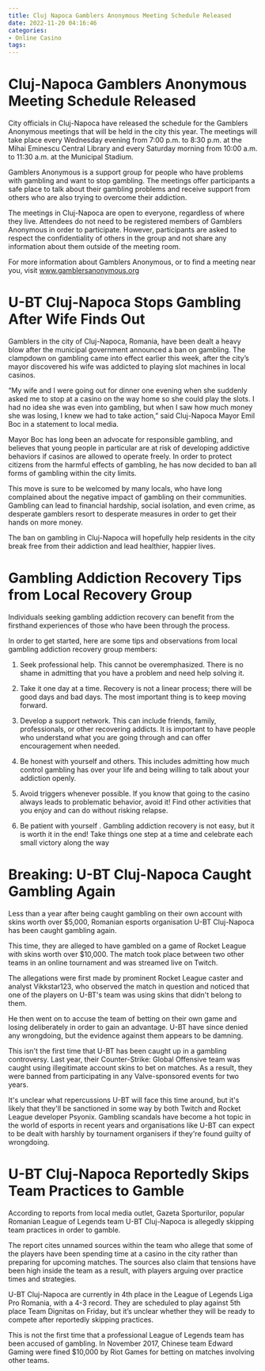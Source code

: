 ```yaml
---
title: Cluj Napoca Gamblers Anonymous Meeting Schedule Released 
date: 2022-11-20 04:16:46
categories:
- Online Casino
tags:
---
```



#  Cluj-Napoca Gamblers Anonymous Meeting Schedule Released 

City officials in Cluj-Napoca have released the schedule for the Gamblers Anonymous meetings that will be held in the city this year. The meetings will take place every Wednesday evening from 7:00 p.m. to 8:30 p.m. at the Mihai Eminescu Central Library and every Saturday morning from 10:00 a.m. to 11:30 a.m. at the Municipal Stadium.

Gamblers Anonymous is a support group for people who have problems with gambling and want to stop gambling. The meetings offer participants a safe place to talk about their gambling problems and receive support from others who are also trying to overcome their addiction.

The meetings in Cluj-Napoca are open to everyone, regardless of where they live. Attendees do not need to be registered members of Gamblers Anonymous in order to participate. However, participants are asked to respect the confidentiality of others in the group and not share any information about them outside of the meeting room. 

For more information about Gamblers Anonymous, or to find a meeting near you, visit www.gamblersanonymous.org

#  U-BT Cluj-Napoca Stops Gambling After Wife Finds Out 

Gamblers in the city of Cluj-Napoca, Romania, have been dealt a heavy blow after the municipal government announced a ban on gambling. The clampdown on gambling came into effect earlier this week, after the city’s mayor discovered his wife was addicted to playing slot machines in local casinos.

“My wife and I were going out for dinner one evening when she suddenly asked me to stop at a casino on the way home so she could play the slots. I had no idea she was even into gambling, but when I saw how much money she was losing, I knew we had to take action,” said Cluj-Napoca Mayor Emil Boc in a statement to local media.

Mayor Boc has long been an advocate for responsible gambling, and believes that young people in particular are at risk of developing addictive behaviors if casinos are allowed to operate freely. In order to protect citizens from the harmful effects of gambling, he has now decided to ban all forms of gambling within the city limits.

This move is sure to be welcomed by many locals, who have long complained about the negative impact of gambling on their communities. Gambling can lead to financial hardship, social isolation, and even crime, as desperate gamblers resort to desperate measures in order to get their hands on more money.

The ban on gambling in Cluj-Napoca will hopefully help residents in the city break free from their addiction and lead healthier, happier lives.

#  Gambling Addiction Recovery Tips from Local Recovery Group 

Individuals seeking gambling addiction recovery can benefit from the firsthand experiences of those who have been through the process. 

In order to get started, here are some tips and observations from local gambling addiction recovery group members: 

1. Seek professional help. This cannot be overemphasized. There is no shame in admitting that you have a problem and need help solving it. 

2. Take it one day at a time. Recovery is not a linear process; there will be good days and bad days. The most important thing is to keep moving forward. 

3. Develop a support network. This can include friends, family, professionals, or other recovering addicts. It is important to have people who understand what you are going through and can offer encouragement when needed. 

4. Be honest with yourself and others. This includes admitting how much control gambling has over your life and being willing to talk about your addiction openly. 

5. Avoid triggers whenever possible. If you know that going to the casino always leads to problematic behavior, avoid it! Find other activities that you enjoy and can do without risking relapse. 

6. Be patient with yourself . Gambling addiction recovery is not easy, but it is worth it in the end! Take things one step at a time and celebrate each small victory along the way

#  Breaking: U-BT Cluj-Napoca Caught Gambling Again 

Less than a year after being caught gambling on their own account with skins worth over $5,000, Romanian esports organisation U-BT Cluj-Napoca has been caught gambling again. 

This time, they are alleged to have gambled on a game of Rocket League with skins worth over $10,000. The match took place between two other teams in an online tournament and was streamed live on Twitch. 

The allegations were first made by prominent Rocket League caster and analyst Vikkstar123, who observed the match in question and noticed that one of the players on U-BT's team was using skins that didn't belong to them. 

He then went on to accuse the team of betting on their own game and losing deliberately in order to gain an advantage. U-BT have since denied any wrongdoing, but the evidence against them appears to be damning. 

This isn't the first time that U-BT has been caught up in a gambling controversy. Last year, their Counter-Strike: Global Offensive team was caught using illegitimate account skins to bet on matches. As a result, they were banned from participating in any Valve-sponsored events for two years. 

It's unclear what repercussions U-BT will face this time around, but it's likely that they'll be sanctioned in some way by both Twitch and Rocket League developer Psyonix. Gambling scandals have become a hot topic in the world of esports in recent years and organisations like U-BT can expect to be dealt with harshly by tournament organisers if they're found guilty of wrongdoing.

#  U-BT Cluj-Napoca Reportedly Skips Team Practices to Gamble

According to reports from local media outlet, Gazeta Sporturilor, popular Romanian League of Legends team U-BT Cluj-Napoca is allegedly skipping team practices in order to gamble.

The report cites unnamed sources within the team who allege that some of the players have been spending time at a casino in the city rather than preparing for upcoming matches. The sources also claim that tensions have been high inside the team as a result, with players arguing over practice times and strategies.

U-BT Cluj-Napoca are currently in 4th place in the League of Legends Liga Pro Romania, with a 4-3 record. They are scheduled to play against 5th place Team Dignitas on Friday, but it’s unclear whether they will be ready to compete after reportedly skipping practices.

This is not the first time that a professional League of Legends team has been accused of gambling. In November 2017, Chinese team Edward Gaming were fined $10,000 by Riot Games for betting on matches involving other teams.